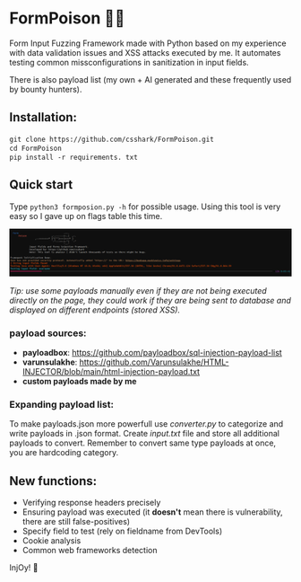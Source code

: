 # FormPoison 📄💉
Form Input Fuzzing Framework made with Python based on my experience with data validation issues and XSS attacks executed by me.
It automates testing common missconfigurations in sanitization in input fields.<p> There is also payload list (my own + AI generated and these frequently used by bounty hunters). 

## Installation:
<pre><code>git clone https://github.com/csshark/FormPoison.git
cd FormPoison
pip install -r requirements. txt </code></pre>

## Quick start 

Type <code>python3 formposion.py -h</code> for possible usage. Using this tool is very easy so I gave up on flags table this time.

![running inject scans](scan.png)

*Tip: use some payloads manually even if they are not being executed directly on the page, they could work if they are being sent to database and displayed on different endpoints (stored XSS).* 

### payload sources:
- **payloadbox**: https://github.com/payloadbox/sql-injection-payload-list
- **varunsulakhe**: https://github.com/Varunsulakhe/HTML-INJECTOR/blob/main/html-injection-payload.txt
- **custom payloads made by me**

### Expanding payload list:
To make payloads.json more powerfull use *converter.py* to categorize and write payloads in .json format. Create *input.txt* file and store all additional payloads to convert. Remember to convert same type payloads at once, you are hardcoding category.

## New functions: 
<ul>
  <li>Verifying response headers precisely</li>
  <li>Ensuring payload was executed (it <b>doesn't</b> mean there is vulnerability, there are still false-positives)</li>
  <li>Specify field to test (rely on fieldname from DevTools)</li>
  <li>Cookie analysis</li>
  <li>Common web frameworks detection</li>
</ul>

InjOy! 💉
